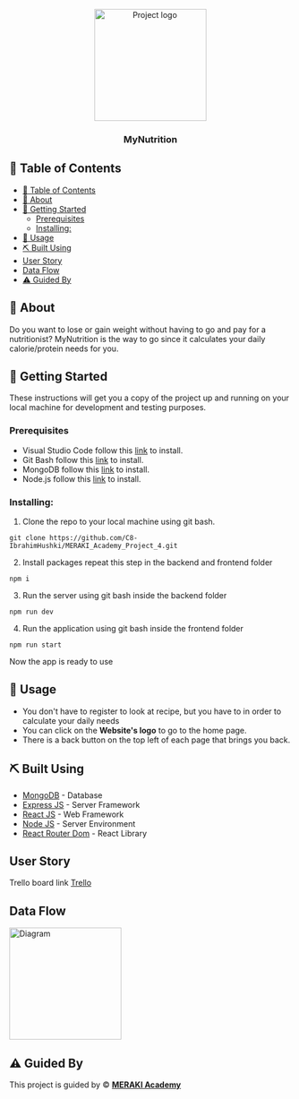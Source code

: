 <p align="center">

 <img width="200px" height="200px" src="https://trello.com/1/cards/64fa3216b00240b3cd887c88/attachments/64fa32785a5f5a49e23ee3a3/download/MyNutrition_Logo.png" alt="Project logo">
 
</p>

<h3 align="center">MyNutrition
</h3>



## 📝 Table of Contents

- [📝 Table of Contents](#-table-of-contents)
- [🧐 About ](#-about-)
- [🏁 Getting Started ](#-getting-started-)
  - [Prerequisites](#prerequisites)
  - [Installing:](#installing)
- [🎈 Usage ](#-usage-)
- [⛏️ Built Using ](#️-built-using-)
- [User Story ](#user-story-)
- [Data Flow ](#data-flow-)
- [⚠️ Guided By ](#️-guided-by-)

## 🧐 About <a name = "about"></a>

Do you want to lose or gain weight without having to go and pay for a nutritionist? MyNutrition is the way to go since it calculates your daily calorie/protein needs for you.

## 🏁 Getting Started <a name = "getting_started"></a>

These instructions will get you a copy of the project up and running on your local machine for development and testing purposes.

### Prerequisites

- Visual Studio Code follow this <a href=''>link</a> to install.
- Git Bash follow this <a href=''>link</a> to install.
- MongoDB follow this <a href=''>link</a> to install.
- Node.js follow this <a href=''>link</a> to install.

### Installing:

1. Clone the repo to your local machine using git bash.

```
git clone https://github.com/C8-IbrahimHushki/MERAKI_Academy_Project_4.git
```

2. Install packages repeat this step in the backend and frontend folder

```
npm i
```

3. Run the server using git bash inside the backend folder

```
npm run dev
```

4. Run the application using git bash inside the frontend folder

```
npm run start
```

Now the app is ready to use

## 🎈 Usage <a name="usage"></a>


- You don't have to register to look at recipe, but you have to in order to calculate your daily needs
- You can click on the **Website's logo** to go to the home page.
- There is a back button on the top left of each page that brings you back.


## ⛏️ Built Using <a name = "built_using"></a>

- [MongoDB](https://www.mongodb.com/) - Database
- [Express JS](https://expressjs.com/) - Server Framework
- [React JS](https://https://reactjs.org/) - Web Framework
- [Node JS](https://nodejs.org/en/) - Server Environment
- [React Router Dom](https://reactrouter.com/en/main) - React Library

## User Story <a name = "#user_story"></a>

Trello board link
<a href='https://trello.com/b/CH5jbRai/nutriton-app'>Trello</a>

## Data Flow <a name = "#data_flow"></a>

<img width=200px height=200px src="https://trello.com/1/cards/64f4b13340c8db891faeab03/attachments/64f4b13eb0fa5ba8b51aaf84/previews/64f4b13fb0fa5ba8b51aafb5/download/Screenshot_2.png" alt="Diagram"></a>

## ⚠️ Guided By <a name = "guided_by"></a>

This project is guided by ©️ **[MERAKI Academy](https://www.meraki-academy.org)**
